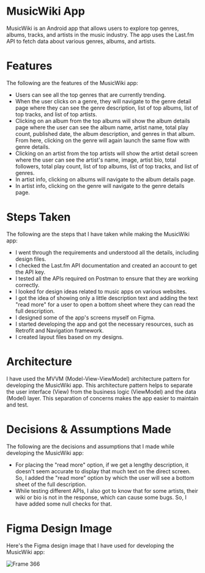 # MusicWiki App

MusicWiki is an Android app that allows users to explore top genres, albums, tracks, and artists in the music industry. The app uses the Last.fm API to fetch data about various genres, albums, and artists.

# Features

The following are the features of the MusicWiki app:
* Users can see all the top genres that are currently trending.
* When the user clicks on a genre, they will navigate to the genre detail page where they can see the genre description, list of top albums, list of top tracks, and list of top artists.
* Clicking on an album from the top albums will show the album details page where the user can see the album name, artist name, total play count, published date, the album description, and genres in that album. From here, clicking on the genre will again launch the same flow with genre details.
* Clicking on an artist from the top artists will show the artist detail screen where the user can see the artist's name, image, artist bio, total followers, total play count, list of top albums, list of top tracks, and list of genres.
* In artist info, clicking on albums will navigate to the album details page.
* In artist info, clicking on the genre will navigate to the genre details page.

# Steps Taken
The following are the steps that I have taken while making the MusicWiki app:

* I went through the requirements and understood all the details, including design files.
* I checked the Last.fm API documentation and created an account to get the API key.
* I tested all the APIs required on Postman to ensure that they are working correctly.
* I looked for design ideas related to music apps on various websites.
* I got the idea of showing only a little description text and adding the text "read more" for a user to open a bottom sheet where they can read the full description.
* I designed some of the app's screens myself on Figma.
* I started developing the app and got the necessary resources, such as Retrofit and Navigation framework.
* I created layout files based on my designs.

# Architecture

I have used the MVVM (Model-View-ViewModel) architecture pattern for developing the MusicWiki app. This architecture pattern helps to separate the user interface (View) from the business logic (ViewModel) and the data (Model) layer. This separation of concerns makes the app easier to maintain and test.

# Decisions & Assumptions Made

The following are the decisions and assumptions that I made while developing the MusicWiki app:

* For placing the "read more" option, if we get a lengthy description, it doesn't seem accurate to display that much text on the direct screen. So, I added the "read more" option by which the user will see a bottom sheet of the full description.
* While testing different APIs, I also got to know that for some artists, their wiki or bio is not in the response, which can cause some bugs. So, I have added some null checks for that.

# Figma Design Image

Here's the Figma design image that I have used for developing the MusicWiki app:

![Frame 366](https://user-images.githubusercontent.com/60137237/219352338-ded4d0c8-b3c2-4830-8a46-9095bee4d69d.png)
